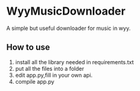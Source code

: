 # WyyMusicDownloader
A simple but useful downloader for music in wyy.

## How to use
1. install all the library needed in requirements.txt
2. put all the files into a folder
3. edit app.py,fill in your own api.
4. compile app.py
